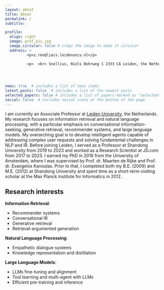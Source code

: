 ```yaml
---
layout: about
title: About
permalink: /
subtitle: 

profile:
  align: right
  image: prof_pic.jpg
  image_circular: false # crops the image to make it circular
  address: >
          <p>z.ren@liacs.leidenuniv.nl</p>

          <p>  <br> Snellius, Niels Bohrweg 1 2333 CA Leiden, the Netherlands</p>

          

          
news: true  # includes a list of news items
latest_posts: false  # includes a list of the newest posts
selected_papers: false # includes a list of papers marked as "selected={true}"
social: false  # includes social icons at the bottom of the page
---
```



I am currently an Associate Professor at <a href="https://www.universiteitleiden.nl/en">Leiden University</a>, the Netherlands. My research focuses on information retrieval and natural language processing, with a particular emphasis on conversational information-seeking, generative retrieval, recommender systems, and large language models. My overarching goal is to develop intelligent agents capable of addressing complex user requests and solving fundamental challenges in NLP and IR. Before joining Leiden, I served as a Professor at Shandong University from 2019 to 2023 and worked as a Research Scientist at JD.com from 2017 to 2023. I earned my PhD in 2016 from the University of Amsterdam, where I was supervised by Prof. dr. Maarten de Rijke and Prof. dr. Evangelos Kanoulas. Prior to that, I completed both my B.E. (2009) and M.E. (2012) at Shandong University and spent time as a short-term visiting scholar at the Max Planck Institute for Informatics in 2012.


## Research interests

**Information Retrieval**:  
- Recommender systems  
- Conversational IR  
- Generative retrieval
- Retrieval-argumented generation    

**Natural Language Processing**:  
- Empathetic dialogue systems   
- Knowledge representation and distillation

**Large Language Models**: 
- LLMs fine-tuning and alignment
- Tool learning and multi-agent with LLMs
- Efficient pre-training and inference
